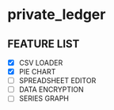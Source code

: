 # private_ledger

## FEATURE LIST

* [x] CSV LOADER
* [x] PIE CHART
* [ ] SPREADSHEET EDITOR
* [ ] DATA ENCRYPTION
* [ ] SERIES GRAPH
